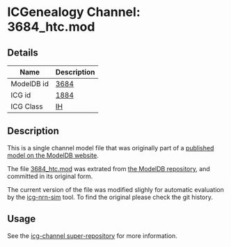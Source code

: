 # ICGenealogy Channel: 3684\_htc.mod

## Details

Name | Description
---- | -----------
ModelDB id | [3684](http://senselab.med.yale.edu/ModelDB/ShowModel.cshtml?model=3684)
ICG id | [1884](http://icg.neurotheory.ox.ac.uk/channels/4/1884)
ICG Class | [IH](http://icg.neurotheory.ox.ac.uk/channels/4)

## Description

This is a single channel model file that was originally part of a [published model on the ModelDB website](http://senselab.med.yale.edu/ModelDB/ShowModel.cshtml?model=3684).


The file [3684\_htc.mod](3684_htc.mod) was extrated from [the ModelDB repository](http://senselab.med.yale.edu/ModelDB/ShowModel.cshtml?model=3684), and committed in its original form.

The current version of the file was modified slighly for automatic evaluation by the [icg-nrn-sim](https://github.com/icgenealogy/icg-nrn-sim) tool. To find the original please check the git history.


## Usage

See the [icg-channel super-repository](https://github.com/icgenealogy/icg-channels) for more information.